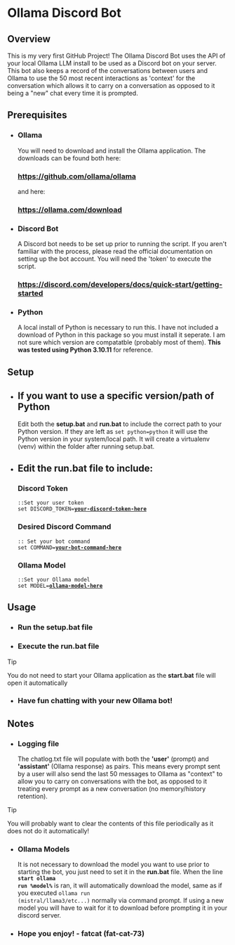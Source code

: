 # Ollama Discord Bot

## Overview

This is my very first GitHub Project! The Ollama Discord Bot uses the API of your local Ollama LLM
install to be used as a Discord bot on your server. This bot also keeps a record of the conversations
between users and Ollama to use the 50 most recent interactions as 'context' for the conversation which
allows it to carry on a conversation as opposed to it being a "new" chat every time it is prompted.

## Prerequisites

- ### Ollama
    You will need to download and install the Ollama application. The downloads can be found 
    both here:
    ### https://github.com/ollama/ollama
    and here:
    ### https://ollama.com/download

- ### Discord Bot
    A Discord bot needs to be set up prior to running the script. If you aren't familiar with the process, please read the official documentation on setting up the bot account. You will need the 'token' to execute the script.
    ### https://discord.com/developers/docs/quick-start/getting-started

 - ### Python
    A local install of Python is necessary to run this. I have not included a download of Python in this package
    so you must install it seperate. I am not sure which version are compatatble (probably most of them). **This was tested using Python 3.10.11** for reference.

## Setup
- ## If you want to use a specific version/path of Python
    Edit both the **setup.bat** and **run.bat** to include the correct path to your Python version. If they are left as <code>set python=python</code> it will use the Python version in your system/local path. It will create a virtualenv (venv) within the folder after running setup.bat.

- ## Edit the **run.bat** file to include:

    ### Discord Token
    <pre><code>::Set your user token
  set DISCORD_TOKEN=<b><u>your-discord-token-here</b></u></code></pre>

    ### Desired Discord Command
    <pre><code>:: Set your bot command
  set COMMAND=<b><u>your-bot-command-here</b></u></code></pre>

    ### Ollama Model
    <pre><code>::Set your Ollama model
  set MODEL=<b><u>ollama-model-here</b></u></code></pre>

## Usage

- ### Run the **setup.bat** file
- ### Execute the **run.bat** file
>[!TIP]
>You do not need to start your Ollama application as the **start.bat** file will open it automatically
- ### Have fun chatting with your new Ollama bot!

## Notes

- ### Logging file
    The chatlog.txt file will populate with both the **'user'** (prompt) and **'assistant'** (Ollama response) as pairs. This means every prompt sent by a user will also send the last 50 messages to Ollama as "context" to allow you to carry on conversations with the bot, as opposed to it treating every prompt as a new conversation (no memory/history retention).
> [!TIP] 
> You will probably want to clear the contents of this file periodically as it does not do it automatically!

- ### Ollama Models
    It is not necessary to download the model you want to use prior to starting the bot, you just need to set it in the **run.bat** file. When the line
    <code>**start ollama run %model%**</code> 
    is ran, it will automatically download the model, same as if you executed <code>ollama run (mistral/llama3/etc...)</code> normally via command prompt. If using a new model you will have to wait for it to download before prompting it in your discord server.

- ### Hope you enjoy! - fatcat (fat-cat-73)
